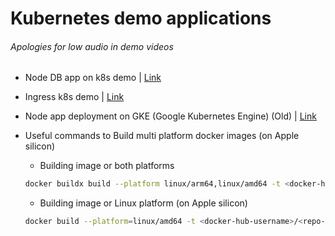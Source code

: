 # Kubernetes demo applications

###### Apologies for low audio in demo videos
- Node DB app on k8s demo | [Link](https://youtu.be/Q7aZ8Jrl4E4?si=S0_ODgsWFMWjb7ZV)
- Ingress k8s demo | [Link](https://youtu.be/vIvbZynxYDA)

- Node app deployment on GKE (Google Kubernetes Engine) (Old) | [Link](https://github.com/princebansal7/backend-docker-k8s?tab=readme-ov-file#readme)

- Useful commands to Build multi platform docker images (on Apple silicon)
  
  - Building image or both platforms
  ```bash
  docker buildx build --platform linux/arm64,linux/amd64 -t <docker-hub-username>/<repo-name>:<tag> --load .
  ```
  - Building image or Linux platform (on Apple silicon)
  ```bash
  docker build --platform=linux/amd64 -t <docker-hub-username>/<repo-name>:<tag> .
  ```
